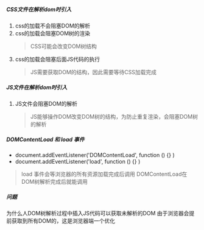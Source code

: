 ##### CSS文件在解析dom时引入

1. css的加载不会阻塞DOM的解析
2. css的加载会阻塞DOM树的渲染
    > CSS可能会改变DOM树结构
3. css的加载会阻塞后面JS代码的执行
    > JS需要获取DOM的结构，因此需要等待CSS加载完成

##### JS文件在解析dom时引入
1. JS文件会阻塞DOM的解析
    > JS能够操作DOM改变DOM树的结构，为防止重复渲染，会阻塞DOM树的解析


##### DOMContentLoad 和 load 事件
- document.addEventListener('DOMContentLoad', function () {} )
- document.addEventListener('load', function () {} )
> load 事件会等浏览器的所有资源加载完成后调用
    DOMContentLoad在DOM树解析完成后就能调用

##### 问题
为什么人DOM树解析过程中插入JS代码可以获取未解析的DOM
由于浏览器会提前获取到所有DOM的，这是浏览器端一个优化

